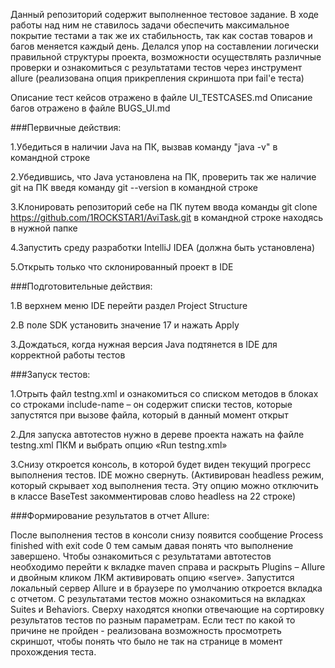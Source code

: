 Данный репозиторий содержит выполненное тестовое задание.
В ходе работы над ним не ставилось задачи обеспечить максимальное покрытие тестами а так же их стабильность,
так как состав товаров и багов меняется каждый день. Делался упор на составлении логически правильной структуры проекта, 
возможности осуществлять различные проверки и ознакомиться с результатами тестов через инструмент allure 
(реализована опция прикрепления скриншота при fail'e теста)

Описание тест кейсов отражено в файле UI_TESTCASES.md
Описание багов отражено в файле BUGS_UI.md

###Первичные действия:

1.Убедиться в наличии Java на ПК, вызвав команду "java -v" в командной строке

2.Убедившись, что Java установлена на ПК, проверить так же наличие git на ПК введя команду git --version в командной строке

3.Клонировать репозиторий себе на ПК путем ввода команды git clone https://github.com/1ROCKSTAR1/AviTask.git в командной строке находясь в нужной папке

4.Запустить среду разработки IntelliJ IDEA (должна быть установлена)

5.Открыть только что склонированный проект в IDE

###Подготовительные действия:

1.В верхнем меню IDE перейти раздел Project Structure

2.В поле SDK установить значение 17 и нажать Apply

3.Дождаться, когда нужная версия Java подтянется в IDE для корректной работы тестов

###Запуск тестов:

1.Отрыть файл testng.xml и ознакомиться со списком методов в блоках со строками include-name – он содержит списки тестов,
   которые запустятся при вызове файла, который в данный момент открыт
   
2.Для запуска автотестов нужно в дереве проекта нажать на файле testng.xml ПКМ и выбрать опцию «Run testng.xml»

3.Снизу откроется консоль, в которой будет виден текущий прогресс выполнения тестов. IDE можно свернуть. (Активирован headless режим, который скрывает ход выполнения теста. 
Эту опцию можно отключить в классе BaseTest закомментировав слово headless на 22 строке)

###Формирование результатов в отчет Allure:

После выполнения тестов в консоли снизу появится сообщение Process finished with exit code 0 тем самым давая понять что выполнение завершено.
Чтобы ознакомиться с результатами автотестов необходимо перейти к вкладке maven справа и раскрыть Plugins – Allure и двойным кликом ЛКМ 
активировать опцию «serve».
Запустится локальный сервер Allure и в браузере по умолчанию откроется вкладка с отчетом. С результатами тестов можно ознакомиться
на вкладках Suites и Behaviors. Сверху находятся кнопки отвечающие на сортировку результатов тестов по разным параметрам. Если тест 
по какой то причине не пройден - реализована возможность просмотреть скриншот, чтобы понять что было не так на странице в момент прохождения теста.
